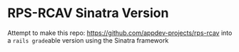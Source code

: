 # RPS-RCAV Sinatra Version

Attempt to make this repo: https://github.com/appdev-projects/rps-rcav into a `rails grade`able version using the Sinatra framework
